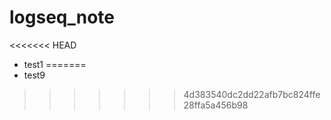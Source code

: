 # logseq_note
<<<<<<< HEAD
 * test1
=======
 * test9
>>>>>>> 4d383540dc2dd22afb7bc824ffe28ffa5a456b98
